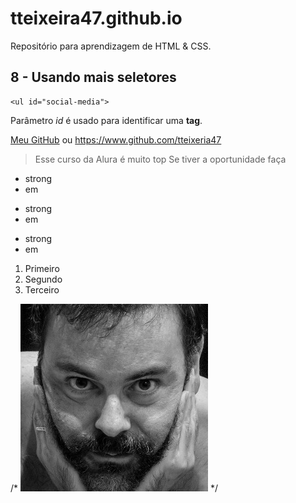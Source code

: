 # tteixeira47.github.io

Repositório para aprendizagem de HTML & CSS.

## 8 - Usando mais seletores

    <ul id="social-media">

Parâmetro *id* é usado para identificar uma **tag**.

[Meu GitHub](https://github.com/tteixeira47) ou <https://www.github.com/tteixeria47>

>Esse curso da Alura é muito top
>Se tiver a oportunidade faça

* strong
* em

+ strong
+ em

- strong
- em

1. Primeiro
2. Segundo
3. Terceiro

/*
![João da Silva](eu.jpg)
*/

